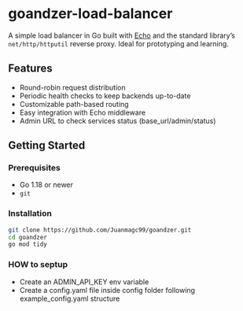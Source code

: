 # goandzer-load-balancer

A simple load balancer in Go built with [Echo](https://echo.labstack.com) and the standard library’s `net/http/httputil` reverse proxy. Ideal for prototyping and learning.

## Features

- Round-robin request distribution  
- Periodic health checks to keep backends up-to-date  
- Customizable path-based routing  
- Easy integration with Echo middleware
- Admin URL to check services status  (base_url/admin/status)

## Getting Started

### Prerequisites

- Go 1.18 or newer  
- `git`  

### Installation

```bash
git clone https://github.com/Juanmagc99/goandzer.git
cd goandzer
go mod tidy
```

### HOW to septup
- Create an ADMIN_API_KEY env variable
- Create a config.yaml file inside config folder following example_config.yaml structure

